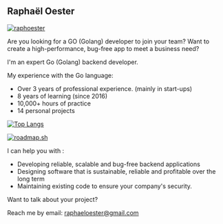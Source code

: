 ## Raphaël Oester

<p align="left"> <a href="https://github.com/ryo-ma/github-profile-trophy"><img src="https://github-profile-trophy.vercel.app/?username=raphoester" alt="raphoester" /></a> </p>

Are you looking for a GO (Golang) developer to join your team? 
Want to create a high-performance, bug-free app to meet a business need? 

I'm an expert Go (Golang) backend developer.

My experience with the Go language: 
- Over 3 years of professional experience. (mainly in start-ups)
- 8 years of learning (since 2016)
- 10,000+ hours of practice
- 14 personal projects 

[![Top Langs](https://github-readme-stats.vercel.app/api/top-langs/?username=raphoester)](https://github.com/anuraghazra/github-readme-stats)

[![roadmap.sh](https://roadmap.sh/card/tall/66a21c1e23c186c28d71acf0?variant=dark)](https://roadmap.sh)


I can help you with : 
- Developing reliable, scalable and bug-free backend applications
- Designing software that is sustainable, reliable and profitable over the long term
- Maintaining existing code to ensure your company's security.

Want to talk about your project? 

Reach me by email: raphaeloester@gmail.com
